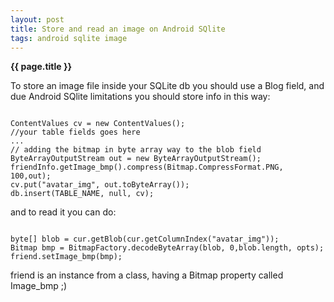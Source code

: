 ```yaml
---
layout: post
title: Store and read an image on Android SQlite
tags: android sqlite image
---
```


**{{ page.title }}** 

To store an image file inside your SQLite db you should use a Blog field, and due Android SQlite limitations you should store info in this way:

<pre><code class="java">
ContentValues cv = new ContentValues();
//your table fields goes here
...
// adding the bitmap in byte array way to the blob field
ByteArrayOutputStream out = new ByteArrayOutputStream();
friendInfo.getImage_bmp().compress(Bitmap.CompressFormat.PNG, 100,out);
cv.put("avatar_img", out.toByteArray());
db.insert(TABLE_NAME, null, cv);
</code></pre>

and to read it you can do:

<pre><code class="java">
byte[] blob = cur.getBlob(cur.getColumnIndex("avatar_img"));
Bitmap bmp = BitmapFactory.decodeByteArray(blob, 0,blob.length, opts);
friend.setImage_bmp(bmp);
</code></pre>

friend is an instance from a class, having a Bitmap property called Image_bmp ;)
